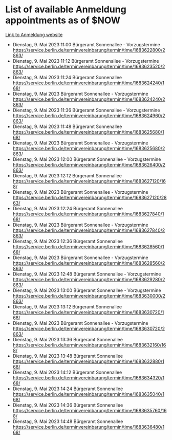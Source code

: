 # List of available Anmeldung appointments as of $NOW
[Link to Anmeldung website](https://service.berlin.de/terminvereinbarung/termin/tag.php?termin=1&anliegen[]=120686&dienstleisterlist=122210,122217,327316,122219,327312,122227,327314,122231,327346,122243,327348,122254,122252,329742,122260,329745,122262,329748,122271,327278,122273,327274,122277,327276,330436,122280,327294,122282,327290,122284,327292,122291,327270,122285,327266,122286,327264,122296,327268,150230,329760,122297,327286,122294,327284,122312,329763,122314,329775,122304,327330,122311,327334,122309,327332,317869,122281,327352,122279,329772,122283,122276,327324,122274,327326,122267,329766,122246,327318,122251,327320,122257,327322,122208,327298,122226,327300&herkunft=http%3A%2F%2Fservice.berlin.de%2Fdienstleistung%2F120686%2F)
- Dienstag, 9. Mai 2023 11:00 Bürgeramt Sonnenallee - Vorzugstermine https://service.berlin.de/terminvereinbarung/termin/time/1683622800/2863/
- Dienstag, 9. Mai 2023 11:12 Bürgeramt Sonnenallee - Vorzugstermine https://service.berlin.de/terminvereinbarung/termin/time/1683623520/2863/
- Dienstag, 9. Mai 2023 11:24 Bürgeramt Sonnenallee https://service.berlin.de/terminvereinbarung/termin/time/1683624240/168/
- Dienstag, 9. Mai 2023  Bürgeramt Sonnenallee - Vorzugstermine https://service.berlin.de/terminvereinbarung/termin/time/1683624240/2863/
- Dienstag, 9. Mai 2023 11:36 Bürgeramt Sonnenallee - Vorzugstermine https://service.berlin.de/terminvereinbarung/termin/time/1683624960/2863/
- Dienstag, 9. Mai 2023 11:48 Bürgeramt Sonnenallee https://service.berlin.de/terminvereinbarung/termin/time/1683625680/168/
- Dienstag, 9. Mai 2023  Bürgeramt Sonnenallee - Vorzugstermine https://service.berlin.de/terminvereinbarung/termin/time/1683625680/2863/
- Dienstag, 9. Mai 2023 12:00 Bürgeramt Sonnenallee - Vorzugstermine https://service.berlin.de/terminvereinbarung/termin/time/1683626400/2863/
- Dienstag, 9. Mai 2023 12:12 Bürgeramt Sonnenallee https://service.berlin.de/terminvereinbarung/termin/time/1683627120/168/
- Dienstag, 9. Mai 2023  Bürgeramt Sonnenallee - Vorzugstermine https://service.berlin.de/terminvereinbarung/termin/time/1683627120/2863/
- Dienstag, 9. Mai 2023 12:24 Bürgeramt Sonnenallee https://service.berlin.de/terminvereinbarung/termin/time/1683627840/168/
- Dienstag, 9. Mai 2023  Bürgeramt Sonnenallee - Vorzugstermine https://service.berlin.de/terminvereinbarung/termin/time/1683627840/2863/
- Dienstag, 9. Mai 2023 12:36 Bürgeramt Sonnenallee https://service.berlin.de/terminvereinbarung/termin/time/1683628560/168/
- Dienstag, 9. Mai 2023  Bürgeramt Sonnenallee - Vorzugstermine https://service.berlin.de/terminvereinbarung/termin/time/1683628560/2863/
- Dienstag, 9. Mai 2023 12:48 Bürgeramt Sonnenallee - Vorzugstermine https://service.berlin.de/terminvereinbarung/termin/time/1683629280/2863/
- Dienstag, 9. Mai 2023 13:00 Bürgeramt Sonnenallee - Vorzugstermine https://service.berlin.de/terminvereinbarung/termin/time/1683630000/2863/
- Dienstag, 9. Mai 2023 13:12 Bürgeramt Sonnenallee https://service.berlin.de/terminvereinbarung/termin/time/1683630720/168/
- Dienstag, 9. Mai 2023  Bürgeramt Sonnenallee - Vorzugstermine https://service.berlin.de/terminvereinbarung/termin/time/1683630720/2863/
- Dienstag, 9. Mai 2023 13:36 Bürgeramt Sonnenallee https://service.berlin.de/terminvereinbarung/termin/time/1683632160/168/
- Dienstag, 9. Mai 2023 13:48 Bürgeramt Sonnenallee https://service.berlin.de/terminvereinbarung/termin/time/1683632880/168/
- Dienstag, 9. Mai 2023 14:12 Bürgeramt Sonnenallee https://service.berlin.de/terminvereinbarung/termin/time/1683634320/168/
- Dienstag, 9. Mai 2023 14:24 Bürgeramt Sonnenallee https://service.berlin.de/terminvereinbarung/termin/time/1683635040/168/
- Dienstag, 9. Mai 2023 14:36 Bürgeramt Sonnenallee https://service.berlin.de/terminvereinbarung/termin/time/1683635760/168/
- Dienstag, 9. Mai 2023 14:48 Bürgeramt Sonnenallee https://service.berlin.de/terminvereinbarung/termin/time/1683636480/168/
